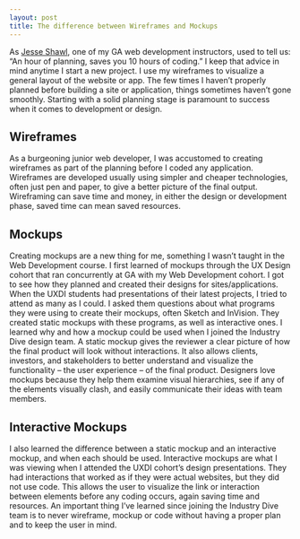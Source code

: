 ```yaml
---
layout: post
title: The difference between Wireframes and Mockups
---
```


As [Jesse Shawl](https://twitter.com/jshawl), one of my GA web development instructors, used to tell us: “An hour of planning, saves you 10 hours of coding.” I keep that advice in mind anytime I start a new project. I use my wireframes to visualize a general layout of the website or app. The few times I haven’t properly planned before building a site or application, things sometimes haven’t gone smoothly. Starting with a solid planning stage is paramount to success when it comes to development or design.

## Wireframes
As a burgeoning junior web developer, I was accustomed to creating wireframes as part of the planning before I coded any application. Wireframes are developed usually using simpler and cheaper technologies, often just pen and paper, to give a better picture of the final output. Wireframing can save time and money, in either the design or development phase, saved time can mean saved resources.

## Mockups
Creating mockups are a new thing for me, something I wasn’t taught in the Web Development course. I first learned of mockups through the UX Design cohort that ran concurrently at GA with my Web Development cohort. I got to see how they planned and created their designs for sites/applications. When the UXDI students had presentations of their latest projects, I tried to attend as many as I could. I asked them questions about what programs they were using to create their mockups, often Sketch and InVision. They created static mockups with these programs, as well as interactive ones.
I learned why and how a mockup could be used when I joined the Industry Dive design team. A static mockup gives the reviewer a clear picture of how the final product will look without interactions. It also allows clients, investors, and stakeholders to better understand and visualize the functionality – the user experience – of the final product.
Designers love mockups because they help them examine visual hierarchies, see if any of the elements visually clash, and easily communicate their ideas with team members.

## Interactive Mockups
I also learned the difference between a static mockup and an interactive mockup, and when each should be used. Interactive mockups are what I was viewing when I attended the UXDI cohort’s design presentations. They had interactions that worked as if they were actual websites, but they did not use code. This allows the user to visualize the link or interaction between elements before any coding occurs, again saving time and resources. An important thing I’ve learned since joining the Industry Dive team is to never wireframe, mockup or code without having a proper plan and to keep the user in mind.
